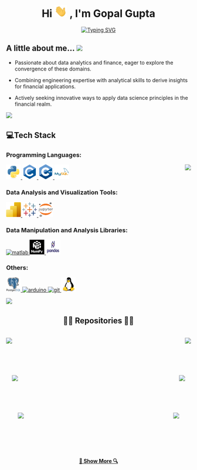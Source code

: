 <h1 align="center">Hi <img src="https://raw.githubusercontent.com/ABSphreak/ABSphreak/master/gifs/Hi.gif" height="33px"> , I'm Gopal Gupta</h1>

<p align="center">
<a href="https://git.io/typing-svg"><img src="https://readme-typing-svg.demolab.com?font=Fira+Code&duration=5000&pause=500&background=2991D300&center=true&vCenter=true&width=800&height=100&lines=Pursuing+Chemical+Engineering+at+IIT+Kharagpur.;Domain in Data Analytics and Finance." alt="Typing SVG" /></a>
</p>

## A little about me...  <img src="https://media.giphy.com/media/VgCDAzcKvsR6OM0uWg/giphy.gif" width="50"> 

-  Passionate about data analytics and finance, eager to explore the convergence of these domains.
  

-  Combining engineering expertise with analytical skills to derive insights for financial applications. 
  

-  Actively seeking innovative ways to apply data science principles in the financial realm. 

<a href=""><img src="https://user-images.githubusercontent.com/73097560/115834477-dbab4500-a447-11eb-908a-139a6edaec5c.gif"></a>

## 💻Tech Stack 
<h3 align="left">Programming Languages:</h3>
<p align="left">
<a href="https://www.python.org" target="_blank" rel="noreferrer"> <img src="https://raw.githubusercontent.com/devicons/devicon/master/icons/python/python-original.svg" alt="python" width="40" height="40"/> </a>
<a href="https://www.cprogramming.com/" target="_blank" rel="noreferrer"> <img src="https://raw.githubusercontent.com/devicons/devicon/master/icons/c/c-original.svg" alt="c" width="40" height="40"/> </a>
<a href="https://www.w3schools.com/cpp/" target="_blank" rel="noreferrer"> <img src="https://raw.githubusercontent.com/devicons/devicon/master/icons/cplusplus/cplusplus-original.svg" alt="cplusplus" width="40" height="40"/> </a>
<a href="https://www.mysql.com/" target="_blank" rel="noreferrer"> <img src="https://raw.githubusercontent.com/devicons/devicon/master/icons/mysql/mysql-original-wordmark.svg" alt="mysql" width="40" height="40"/> </a>
  <img align="right" src="https://media1.giphy.com/media/13HgwGsXF0aiGY/giphy.gif" />
<h3 align="left">Data Analysis and Visualization Tools:</h3>
<a href="https://app.powerbi.com/" target="_blank" rel="noreferrer" > <img src="Image/Power-BI.png" alt="PowerBi" width="40" height="40"/> </a>
<a href="https://www.tableau.com" target="_blank" rel="noreferrer" > <img src="Image/tableau-software.svg" alt="Tableau" width="40" height="40"/> </a>
<a href="https://jupyter.org" target="_blank" rel="noreferrer"> <img src="Image/66px-Jupyter_logo.svg.png" alt="JupyterNotebook" width="40" height="40"/> </a>
<h3 align="left">Data Manipulation and Analysis Libraries:</h3>
<a href="https://www.mathworks.com/" target="_blank" rel="noreferrer"> <img src="https://upload.wikimedia.org/wikipedia/commons/2/21/Matlab_Logo.png" alt="matlab" width="40" height="40"/> </a>
<a href="https://numpy.org" target="_blank" rel="noreferrer"> <img src="Image/images.png" alt="Numpy" width="40" height="40"/> </a>
<a href="https://pandas.pydata.org" target="_blank" rel="noreferrer"> <img src="Image/images (1).png" alt="Pandas" width="40" height="40"/> </a>
<h3 align="left">Others:</h3>
<a href="https://www.postgresql.org" target="_blank" rel="noreferrer"> <img src="https://raw.githubusercontent.com/devicons/devicon/master/icons/postgresql/postgresql-original-wordmark.svg" alt="postgresql" width="40" height="40"/> </a>
<a href="https://www.arduino.cc/" target="_blank" rel="noreferrer"> <img src="https://cdn.worldvectorlogo.com/logos/arduino-1.svg" alt="arduino" width="40" height="40"/> </a>
<a href="https://git-scm.com/" target="_blank" rel="noreferrer"> <img src="https://www.vectorlogo.zone/logos/git-scm/git-scm-icon.svg" alt="git" width="40" height="40"/> </a>
<a href="https://www.linux.org/" target="_blank" rel="noreferrer"> <img src="https://raw.githubusercontent.com/devicons/devicon/master/icons/linux/linux-original.svg" alt="linux" width="40" height="40"/>
</p>
<a href=""><img src="https://user-images.githubusercontent.com/73097560/115834477-dbab4500-a447-11eb-908a-139a6edaec5c.gif"></a>

<h2 align="center">👨‍💻 Repositories 👨‍💻</h2>
<br>
<div width="100%" align="center">
<a align="left" href="https://github.com/Gopal564/JDP-Call-Centre-Analysis" title="JDP Analysis"><img align="left" height="115" src="https://github-readme-stats.vercel.app/api/pin/?username=Gopal564&repo=JDP-Call-Centre-Analysis&theme=react&border_color=61dafb&border_radius=10"></a>
 <a align="right" href="https://github.com/Gopal564/Benjamin_Stock_valuation" title="Benjamin_Stock_valuation"><img align="right" height="115" src="https://github-readme-stats.vercel.app/api/pin/?username=Gopal564&repo=Benjamin_Stock_valuation&theme=react&border_color=61dafb&border_radius=10"></a>
</div>
<br/><br/><br/><br/><br/><br/>
<div width="100%" align="center">
 <a align="left" href="https://github.com/Gopal564/Computational_Neuroscience" title="Computational Neuroscience"><img align="left" height="115" src="https://github-readme-stats.vercel.app/api/pin/?username=Gopal564&repo=Computational_Neuroscience&theme=react&border_color=61dafb&border_radius=10"></a>
  <a align="right" href="https://github.com/Gopal564/Yelp_business_analysis" title="Yelp business analysis"><img align="right" height="115" src="https://github-readme-stats.vercel.app/api/pin/?username=Gopal564&repo=Yelp_business_analysis&theme=react&border_color=61dafb&border_radius=10"></a>
</div>
<br/><br/><br/><br/><br/><br/>
<div width="100%" align="center">
  <a align="left" href="https://github.com/zumrudu-anka/cpp-openmp-needleman-wunsch" title="Needleman Wunsch Algorithm With OpenMP"><img align="left" height="115" src="https://github-readme-stats.vercel.app/api/pin/?username=zumrudu-anka&repo=cpp-openmp-needleman-wunsch&theme=react&border_color=61dafb&border_radius=10"></a>
  <a align="right" href="https://github.com/zumrudu-anka/javascript-minesweeper" title="Minesweeper"><img align="right" height="115" src="https://github-readme-stats.vercel.app/api/pin/?username=zumrudu-anka&repo=javascript-minesweeper&theme=react&border_color=61dafb&border_radius=10"></a>
</div>
<br/><br/><br/><br/><br/><br/>

<h4 align="center">
  <a href="https://github.com/zumrudu-anka?tab=repositories" title="Show Repositories">🔎 Show More 🔍</a>
</h4>





